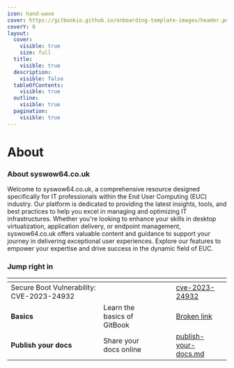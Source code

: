 ```yaml
---
icon: hand-wave
cover: https://gitbookio.github.io/onboarding-template-images/header.png
coverY: 0
layout:
  cover:
    visible: true
    size: full
  title:
    visible: true
  description:
    visible: false
  tableOfContents:
    visible: true
  outline:
    visible: true
  pagination:
    visible: true
---
```


# About

### About syswow64.co.uk

Welcome to syswow64.co.uk, a comprehensive resource designed specifically for IT professionals within the End User Computing (EUC) industry. Our platform is dedicated to providing the latest insights, tools, and best practices to help you excel in managing and optimizing IT infrastructures. Whether you're looking to enhance your skills in desktop virtualization, application delivery, or endpoint management, syswow64.co.uk offers valuable content and guidance to support your journey in delivering exceptional user experiences. Explore our features to empower your expertise and drive success in the dynamic field of EUC.



### Jump right in

<table data-view="cards"><thead><tr><th></th><th></th><th data-hidden data-card-cover data-type="files"></th><th data-hidden></th><th data-hidden data-card-target data-type="content-ref"></th></tr></thead><tbody><tr><td>Secure Boot Vulnerability: CVE-2023-24932</td><td></td><td></td><td></td><td><a href="blog/cve-2023-24932/">cve-2023-24932</a></td></tr><tr><td><strong>Basics</strong></td><td>Learn the basics of GitBook</td><td></td><td></td><td><a href="broken-reference">Broken link</a></td></tr><tr><td><strong>Publish your docs</strong></td><td>Share your docs online</td><td></td><td></td><td><a href="getting-started/publish-your-docs.md">publish-your-docs.md</a></td></tr></tbody></table>
